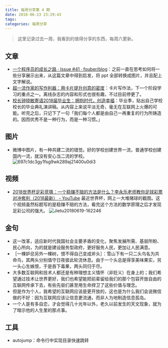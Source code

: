 ```yaml
---
title: 每周分享第 4 期
date: 2018-06-23 23:29:43
tags:
categories: 每周分享
---
```


> 这里记录过去一周，我看到的值得分享的东西，每周六更新。

## 文章
- [一个程序员的成长之路 · Issue #41 · fouber/blog](https://github.com/fouber/blog/issues/41)：之前一直在思考如何将一些分享展示出来，从这篇文章中得到启发，将 ppt 全部转换成图片，并且配上文字解说。
- [超一流作家的写作利器：用卡片提升创意的密度](https://zhuanlan.zhihu.com/p/22341499)：卡片写作法，下一个阶段学习的重点之一。离线杂志的内容和形式也很有趣，不过目前停更了。
- [校长钟晓敏寄语2018届毕业生：拥抱时代，创造幸福](https://mp.weixin.qq.com/s?__biz=MzA4NzUxNTg5Mw==&mid=2649549496&idx=2&sn=aa54043a09cdd891f9fcefd4e244e12f&chksm=88207d22bf57f434122140d7a7281b0d029080c03805ddb7a4162fdd0887d7eee85cd2c926bc&mpshare=1&scene=1&srcid=0613j7fnLgnawhapF8eNkTRg%23rd)：毕业季，贴出自己学校校长的毕业典礼演讲稿。从内容上来说平淡无奇，毫无在互联网上火爆的可能。听完之后，只记下了一句「我们每个人都是由自己一再重复的行为所铸造的。因而优秀不是一种行为，而是一种习惯。」
  
## 图片
- 微博中图片，有一种共建二流的错觉。好的学校创建世界一流，普通学校创建国内一流，就没有安心当二流的学校。
![697c1dc3gy1fsg9wk289aj21400u0di3](https://media.xiang578.com/697c1dc3gy1fsg9wk289aj21400u0di3.jpg)

## 视频
- [2018世界杯足彩竞猜：一个稳赚不赔的方法是什么？李永乐老师教你足球彩票对冲套利（2018最新） - YouTube](https://www.youtube.com/watch?v=YXW6GxYafp8)
最近世界杯，网上一大堆赌球的截图。这个视频虽然标题写的是稳赚不赔的方法，看完这个方法的数学原理之后才发现足彩公司的强大。
![Jietu20180619-162246](https://media.xiang578.com/Jietu20180619-162246.jpg)

## 金句

- 这一改革，适应新时代我国社会主要矛盾的变化，聚焦发展所需、基层所盼、民心所向，为的就是建设服务型政府，更好服务人民，更加让人民满意。 
- ［一棵妒忌另外一棵树，恨不得自己变成斧头］：雪山下有一只二头鸟名为共命鸟，其两头分别值守日夜彼此轮流休息。由于一个头总是得享美味果实，另一头心生嫉恨，于是吞下毒果，两头同归于尽。 
- 大多数互联网和技术人都还是有种理想主义情怀（非贬义）在身上的；我们希望通过技术让世界更好，我们也希望能把前辈留给我们的那个包容开放自由的互联网传承下去，有些先驱们甚至用生命捍卫了这些价值与理念。 
- 但是作为个人，我希望的互联网应该是更开放的，这也是为什么我们会说微信做的不好：因为互联网应该让信息更流通，而非人为地制造信息孤岛。 
- 一个人是有多自恋，才会觉得几十光年以外，老久以前发生的天文现象，就为了暗示他的人生里的那点事。 

## 工具

- autojump：命令行中实现目录快速跳转





